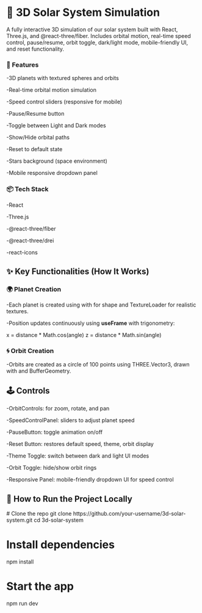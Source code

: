 <h1>🌌 3D Solar System Simulation</h1>
A fully interactive 3D simulation of our solar system built with React, Three.js, and @react-three/fiber. Includes orbital motion, real-time speed control, pause/resume, orbit toggle, dark/light mode, mobile-friendly UI, and reset functionality.

<h3>🚀 Features</h3>
-3D planets with textured spheres and orbits

-Real-time orbital motion simulation

-Speed control sliders (responsive for mobile)

-Pause/Resume button

-Toggle between Light and Dark modes

-Show/Hide orbital paths

-Reset to default state

-Stars background (space environment)

-Mobile responsive dropdown panel

<h3>📦 Tech Stack</h3>
-React

-Three.js

-@react-three/fiber

-@react-three/drei

-react-icons

<h2>✨ Key Functionalities (How It Works) </h2>
<h3>🌍 Planet Creation</h3>

-Each planet is created using <mesh> with <sphereGeometry> for shape and TextureLoader for realistic textures.

-Position updates continuously using <b>useFrame</b> with trigonometry:

x = distance * Math.cos(angle)
z = distance * Math.sin(angle)

<h3>🌀 Orbit Creation</h3>
-Orbits are created as a circle of 100 points using THREE.Vector3, drawn with <line> and BufferGeometry.

<h2>🕹️ Controls</h2>
-OrbitControls: for zoom, rotate, and pan

-SpeedControlPanel: sliders to adjust planet speed

-PauseButton: toggle animation on/off

-Reset Button: restores default speed, theme, orbit display

-Theme Toggle: switch between dark and light UI modes

-Orbit Toggle: hide/show orbit rings

-Responsive Panel: mobile-friendly dropdown UI for speed control

<h2>🔧 How to Run the Project Locally</h2>
# Clone the repo
   git clone https://github.com/your-username/3d-solar-system.git
   cd 3d-solar-system

# Install dependencies
  npm install

# Start the app
  npm run dev